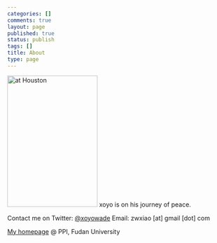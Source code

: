 ```yaml
--- 
categories: []
comments: true
layout: page
published: true
status: publish
tags: []
title: About
type: page
---
```

<div>

<a href="http://xoyo.name/wp-content/uploads/2010/12/IMG_2364-copy.jpg"><img src="http://xoyo.name/wp-content/uploads/2010/12/IMG_2364-copy-206x300.jpg" alt="at Houston" title="at_houston" width="206" height="300" class="alignleft size-medium wp-image-164"></a>
xoyo is on his journey of peace.

Contact me on
Twitter: <a href="http://twitter.com/#!/xoyowade" title="xoyowade@twitter" target="_blank">@xoyowade</a>
Email: zwxiao [at] gmail [dot] com

<a href="http://ppi.fudan.edu.cn/zhiwei_xiao" title="ppi" target="_blank">My homepage</a> @ PPI, Fudan University

</div>
